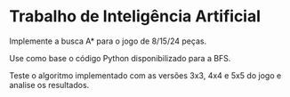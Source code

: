 # Trabalho de Inteligência Artificial

Implemente a busca A* para o jogo de 8/15/24 peças.

Use como base o código Python disponibilizado para a BFS.

Teste o algoritmo implementado com as versões 3x3, 4x4 e 5x5 do jogo e analise os resultados.
